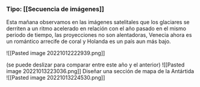 ### Tipo: **[[Secuencia de imágenes]]**

Esta mañana observamos en las imágenes satelitales que los glaciares se derriten a un ritmo acelerado en relación con el año pasado en el mismo periodo de tiempo, las proyecciones no son alentadoras, Venecia ahora es un romántico arrecife de coral y Holanda es un país aun más bajo.

![[Pasted image 20221012222939.png]] 

 (se puede deslizar para comparar entre este año y el anterior) 
![[Pasted image 20221013223036.png]]
Diseñar una sección de mapa de la Antártida
![[Pasted image 20221013224530.png]]